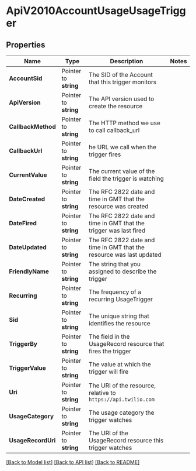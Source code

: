 # ApiV2010AccountUsageUsageTrigger

## Properties
Name | Type | Description | Notes
------------ | ------------- | ------------- | -------------
**AccountSid** | Pointer to **string** | The SID of the Account that this trigger monitors |
**ApiVersion** | Pointer to **string** | The API version used to create the resource |
**CallbackMethod** | Pointer to **string** | The HTTP method we use to call callback_url |
**CallbackUrl** | Pointer to **string** | he URL we call when the trigger fires |
**CurrentValue** | Pointer to **string** | The current value of the field the trigger is watching |
**DateCreated** | Pointer to **string** | The RFC 2822 date and time in GMT that the resource was created |
**DateFired** | Pointer to **string** | The RFC 2822 date and time in GMT that the trigger was last fired |
**DateUpdated** | Pointer to **string** | The RFC 2822 date and time in GMT that the resource was last updated |
**FriendlyName** | Pointer to **string** | The string that you assigned to describe the trigger |
**Recurring** | Pointer to **string** | The frequency of a recurring UsageTrigger |
**Sid** | Pointer to **string** | The unique string that identifies the resource |
**TriggerBy** | Pointer to **string** | The field in the UsageRecord resource that fires the trigger |
**TriggerValue** | Pointer to **string** | The value at which the trigger will fire |
**Uri** | Pointer to **string** | The URI of the resource, relative to `https://api.twilio.com` |
**UsageCategory** | Pointer to **string** | The usage category the trigger watches |
**UsageRecordUri** | Pointer to **string** | The URI of the UsageRecord resource this trigger watches |

[[Back to Model list]](../README.md#documentation-for-models) [[Back to API list]](../README.md#documentation-for-api-endpoints) [[Back to README]](../README.md)


